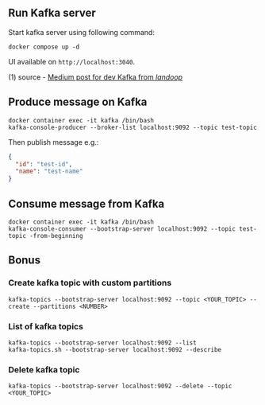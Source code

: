 ﻿
## Run Kafka server 

Start kafka server using following command:

```docker compose up -d```

UI available on `http://localhost:3040`.

(1) source - [Medium post for dev Kafka from _landoop_](https://medium.com/@clasikas/kafka-in-docker-container-and-command-line-67bb0eb2d)

## Produce message on Kafka

```
docker container exec -it kafka /bin/bash
kafka-console-producer --broker-list localhost:9092 --topic test-topic
```

Then publish message e.g.:
```json
{
  "id": "test-id",
  "name": "test-name"
}
```


## Consume message from Kafka

```
docker container exec -it kafka /bin/bash
kafka-console-consumer --bootstrap-server localhost:9092 --topic test-topic -from-beginning
```

## Bonus 

### Create kafka topic with custom partitions
```
kafka-topics --bootstrap-server localhost:9092 --topic <YOUR_TOPIC> --create --partitions <NUMBER>
```

### List of kafka topics
```
kafka-topics --bootstrap-server localhost:9092 --list
kafka-topics.sh --bootstrap-server localhost:9092 --describe
```

### Delete kafka topic
```
kafka-topics --bootstrap-server localhost:9092 --delete --topic <YOUR_TOPIC>

```
